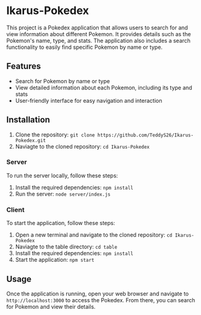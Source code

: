 # Ikarus-Pokedex

This project is a Pokedex application that allows users to search for and view information about different Pokemon. It provides details such as the Pokemon's name, type, and stats. The application also includes a search functionality to easily find specific Pokemon by name or type.

## Features

- Search for Pokemon by name or type
- View detailed information about each Pokemon, including its type and stats
- User-friendly interface for easy navigation and interaction

## Installation

1. Clone the repository: `git clone https://github.com/TeddyS26/Ikarus-Pokedex.git`
2. Naviagte to the cloned repository: `cd Ikarus-Pokedex`

### Server

To run the server locally, follow these steps:

1. Install the required dependencies: `npm install`
2. Run the server: `node server/index.js`

### Client

To start the application, follow these steps:

1. Open a new terminal and navigate to the cloned repository: `cd Ikarus-Pokedex`
2. Naviagte to the table directory: `cd table`
3. Install the required dependencies: `npm install`
4. Start the application: `npm start`

## Usage

Once the application is running, open your web browser and navigate to `http://localhost:3000` to access the Pokedex. From there, you can search for Pokemon and view their details.
